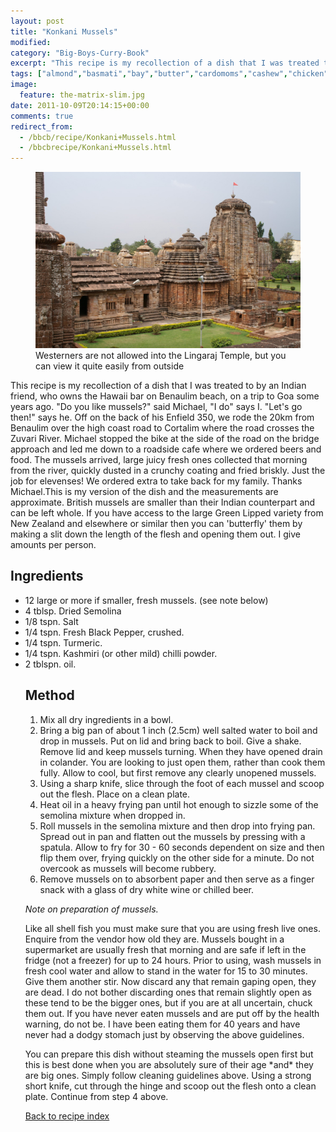 ```yaml
---
layout: post
title: "Konkani Mussels"
modified:
category: "Big-Boys-Curry-Book"
excerpt: "This recipe is my recollection of a dish that I was treated to by an"
tags: ["almond","basmati","bay","butter","cardomoms","cashew","chicken","cinnamon","cloves","cumin","ghee","lamb","mace","nuts","pepper","rice","saffron","turmeric"]
image:
  feature: the-matrix-slim.jpg
date: 2011-10-09T20:14:15+00:00
comments: true
redirect_from: 
  - /bbcb/recipe/Konkani+Mussels.html
  - /bbcbrecipe/Konkani+Mussels.html
---
```


<figure>
	<a href="/images/bbcb/pict1561.jpg" alt="Lingaraj Temple, Bhubaneswar, Orissa, India" title="Lingaraj Temple, Bhubaneswar, Orissa, India &#169; Ashley Kitson 13/09/2011"><img src="/images/bbcb/pict1561.jpg"/></a>
	<figcaption>Westerners are not allowed into the Lingaraj Temple, but you can view it quite easily from outside</figcaption>
</figure>

This recipe is my recollection of a dish that I was treated to by an Indian friend, who owns the Hawaii bar on Benaulim beach, on a trip to Goa some years ago. "Do you like mussels?" said Michael, "I do" says I. "Let's go then!" says he. Off on the back of his Enfield 350, we rode the 20km from Benaulim over the high coast road to Cortalim where the road crosses the Zuvari River. Michael stopped the bike at the side of the road on the bridge approach and led me down to a roadside cafe where we ordered beers and food. The mussels arrived, large juicy fresh ones collected that morning from the river, quickly dusted in a crunchy coating and fried briskly. Just the job for elevenses! We ordered extra to take back for my family. Thanks Michael.This is my version of the dish and the measurements are approximate. British mussels are smaller than their Indian counterpart and can be left whole. If you have access to the large Green Lipped variety from New Zealand and elsewhere or similar then you can 'butterfly' them by making a slit down the length of the flesh and opening them out. I give amounts per person.
        
## Ingredients
        
<ul><li>12 large or more if smaller, fresh mussels. (see note below)</li><li>4 tblsp. Dried Semolina</li><li>1/8 tspn. Salt</li><li>1/4 tspn. Fresh Black Pepper, crushed.</li><li>1/4 tspn. Turmeric.</li><li>1/4 tspn. Kashmiri (or other mild) chilli powder.</li><li>2 tblspn. oil.</li></uk>
        
## Method

<ol><li>Mix all dry ingredients in a bowl.</li><li>Bring a big pan of about 1 inch (2.5cm) well salted water to boil and drop in mussels.  Put on lid and bring back to boil.  Give a shake.  Remove lid and keep mussels turning.  When they have opened drain in colander.  You are looking to just open them, rather than cook them fully.  Allow to cool, but first remove any clearly unopened mussels.</li><li>Using a sharp knife, slice through the foot of each mussel and scoop out the flesh.   Place on a clean plate.</li><li>Heat oil in a heavy frying pan until hot enough to sizzle some of the semolina mixture  when dropped in.</li><li>Roll mussels in the semolina mixture and then drop into frying pan. Spread out in pan and flatten out the mussels by pressing with a spatula.  Allow to  fry for 30 - 60 seconds dependent on size and then flip them over, frying quickly on the other side for a  minute. Do not overcook as mussels will become rubbery.</li><li>Remove mussels on to absorbent paper and then serve as a finger snack with a glass of dry white wine or chilled beer. </li></ol><p><em>Note on preparation of mussels.</em></p><p>Like all shell fish you must make sure that you are using fresh live ones. Enquire from the vendor how old they are. Mussels bought in a supermarket are usually fresh that morning and are safe if left in the fridge (not a freezer) for up to 24 hours. Prior to using, wash mussels in fresh cool water and allow to stand in the water for 15 to 30 minutes. Give them another stir. Now discard any that remain gaping open, they are dead. I do not bother discarding ones that remain slightly open as these tend to be the bigger ones, but if you are at all uncertain, chuck them out. If you have never eaten mussels and are put off by the health warning, do not be. I have been eating them for 40 years and have never had a dodgy stomach just by observing the above guidelines.</p><p>You can prepare this dish without steaming the mussels open first but this is best done when you are absolutely sure of their age *and* they are big ones.  Simply follow cleaning guidelines above.  Using a strong short knife, cut through the hinge and scoop out the flesh onto a clean plate. Continue from step 4 above.</p>   

<a href="/bbcb">Back to recipe index</a>      